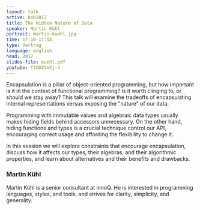 ```yaml
---
layout: talk
active: bob2017
title: The Hidden Nature of Data 
speaker: Martin Kühl
portrait: martin-kuehl.jpg
time: 17:10-17:55
type: Vortrag
language: english
head: 2017
slides-file: kuehl.pdf
youtube: f7ODZVmXj-4
---
```


Encapsulation is a pillar of object-oriented programming, but how
important is it in the context of functional programming? Is it worth
clinging to, or should we stay away? This talk will examine the
tradeoffs of encapsulating internal representations versus exposing
the "nature" of our data.

Programming with immutable values and algebraic data types usually
makes hiding fields behind accessors unnecessary. On the other hand,
hiding functions and types is a crucial technique control our API,
encouraging correct usage and affording the flexibility to change it.

In this session we will explore constraints that encourage
encapsulation, discuss how it affects our types, their algebras, and
their algorithmic properties, and learn about alternatives and their
benefits and drawbacks.

### Martin Kühl

Martin Kühl is a senior consultant at innoQ. He is interested in
programming languages, styles, and tools, and strives for clarity,
simplicity, and generality.


